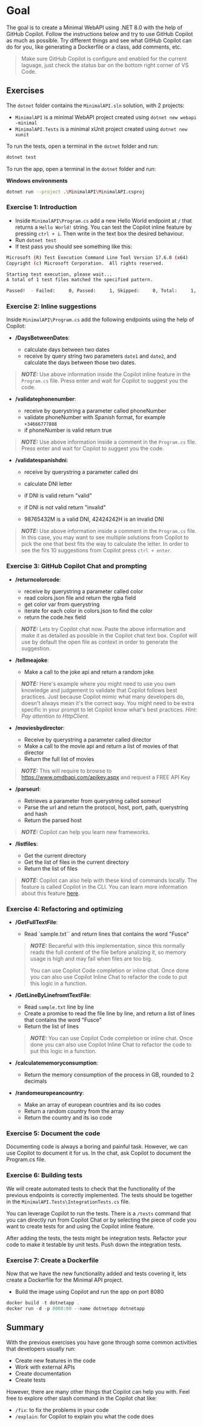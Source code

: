 # Goal

The goal is to create a Minimal WebAPI using .NET 8.0 with the help of GitHub Copilot.
Follow the instructions below and try to use GitHub Copilot as much as possible.
Try different things and see what GitHub Copilot can do for you, like generating a Dockerfile or a class, add comments, etc.

> Make sure GitHub Copilot is configure and enabled for the current laguage, just check the status bar on the bottom right corner of VS Code.

## Exercises

The `dotnet` folder contains the `MinimalAPI.sln` solution, with 2 projects:

- `MinimalAPI` is a minimal WebAPI project created using `dotnet new webapi -minimal`
- `MinimalAPI.Tests` is a minimal xUnit project created using `dotnet new xunit`

To run the tests, open a terminal in the `dotnet` folder and run:

```bash
dotnet test
```

To run the app, open a terminal in the `dotnet` folder and run:

**Windows environments**

```bash
dotnet run --project .\MinimalAPI\MinimalAPI.csproj
```

### Exercise 1: Introduction

- Inside `MinimalAPI\Program.cs` add a new Hello World endpoint at `/` that returns a `Hello World!` string. You can test the Copilot inline feature by pressing `ctrl + i`. Then write in the text box the desired behaviour.
- Run `dotnet test`
- If test pass you should see something like this:

```bash
Microsoft (R) Test Execution Command Line Tool Version 17.6.0 (x64)
Copyright (c) Microsoft Corporation.  All rights reserved.

Starting test execution, please wait...
A total of 1 test files matched the specified pattern.

Passed!  - Failed:     0, Passed:     1, Skipped:     0, Total:     1, Duration: < 1 ms - MinimalAPI.Tests.dll
```

### Exercise 2: Inline suggestions

Inside `MinimalAPI\Program.cs` add the following endpoints using the help of Copilot:

- **/DaysBetweenDates**:

  - calculate days between two dates
  - receive by query string two parameters `date1` and `date2`, and calculate the days between those two dates.

> **_NOTE:_** Use above information inside the Copilot inline feature in the `Program.cs` file. Press enter and wait for Copilot to suggest you the code.

- **/validatephonenumber**:

  - receive by querystring a parameter called phoneNumber
  - validate phoneNumber with Spanish format, for example `+34666777888`
  - if phoneNumber is valid return true

> **_NOTE:_** Use above information inside a comment in the `Program.cs` file. Press enter and wait for Copilot to suggest you the code.

- **/validatespanishdni**:

  - receive by querystring a parameter called dni
  - calculate DNI letter
  - if DNI is valid return "valid"
  - if DNI is not valid return "invalid"

  - 98765432M is a valid DNI, 42424242H is an invalid DNI

> **_NOTE:_** Use above information inside a comment in the `Program.cs` file. In this case, you may want to see multiple solutions from Copilot to pick the one that best fits the way to calculate the letter. In order to see the firs 10 suggestions from Copilot press `ctrl + enter`.

### Exercise 3: GitHub Copilot Chat and prompting

- **/returncolorcode**:

  - receive by querystring a parameter called color
  - read colors.json file and return the rgba field
  - get color var from querystring
  - iterate for each color in colors.json to find the color
  - return the code.hex field

> **_NOTE:_** Lets try Copilot chat now. Paste the above information and make it as detailed as possible in the Copilot chat text box. Copilot will use by default the open file as context in order to generate the suggestion.

- **/tellmeajoke**:

  - Make a call to the joke api and return a random joke

> **_NOTE:_** Here's example where you might need to use you own knowledge and judgement
> to validate that Copilot follows best practices. Just because Copilot mimic
> what many developers do, doesn't always mean it's the correct way. You might need
> to be extra specific in your prompt to let Copilot know what's best practices.
> _Hint: Pay attention to HttpClient._

- **/moviesbydirector**:

  - Receive by querystring a parameter called director
  - Make a call to the movie api and return a list of movies of that director
  - Return the full list of movies

> **_NOTE:_** This will require to browse to https://www.omdbapi.com/apikey.aspx and request a FREE API Key

- **/parseurl**:

  - Retrieves a parameter from querystring called someurl
  - Parse the url and return the protocol, host, port, path, querystring and hash
  - Return the parsed host

> **_NOTE:_** Copilot can help you learn new frameworks.

- **/listfiles**:

  - Get the current directory
  - Get the list of files in the current directory
  - Return the list of files

> **_NOTE:_** Copilot can also help with these kind of commands locally. The feature is called Copilot in the CLI. You can learn more information about this feature [here](https://docs.github.com/en/copilot/github-copilot-in-the-cli/about-github-copilot-in-the-cli).

### Exercise 4: Refactoring and optimizing

- **/GetFullTextFile**:

  - Read `sample.txt`` and return lines that contains the word "Fusce"

  > **_NOTE:_** Becareful with this implementation, since this normally reads the full content of the file before analizing it, so memory usage is high and may fail when files are too big.
  >
  > You can use Copilot Code completion or inline chat. Once done you can also use Copilot Inline Chat to refactor the code to put this logic in a function.

- **/GetLineByLinefromtTextFile**:

  - Read `sample.txt` line by line
  - Create a promise to read the file line by line, and return a list of lines that contains the word "Fusce"
  - Return the list of lines

  > **_NOTE:_** You can use Copilot Code completion or inline chat. Once done you can also use Copilot Inline Chat to refactor the code to put this logic in a function.

- **/calculatememoryconsumption**:

  - Return the memory consumption of the process in GB, rounded to 2 decimals

- **/randomeuropeancountry**:

  - Make an array of european countries and its iso codes
  - Return a random country from the array
  - Return the country and its iso code

### Exercise 5: Document the code

Documenting code is always a boring and painful task. However, we can use Copilot to document it for us. In the chat, ask Copilot to document the Program.cs file.

### Exercise 6: Building tests

We will create automated tests to check that the functionality of the previous endpoints is correctly implemented. The tests should be together in the `MinimalAPI.Tests\IntegrationTests.cs` file.

You can leverage Copilot to run the tests. There is a `/tests` command that you can directly run from Copilot Chat or by selecting the piece of code you want to create tests for and using the Copilot inline feature.

After adding the tests, the tests might be integration tests. Refactor your code to make it testable by unit tests. Push down the integration tests.

### Exercise 7: Create a Dockerfile

Now that we have the new functionality added and tests covering it, lets create a Dockerfile for the Minimal API project.

- Build the image using Copilot and run the app on port 8080

```powershell
docker build -t dotnetapp .
docker run -d -p 8080:80 --name dotnetapp dotnetapp
```

## Summary

With the previous exercises you have gone through some common activities that developers usually run:

- Create new features in the code
- Work with external APIs
- Create documentation
- Create tests

However, there are many other things that Copilot can help you with. Feel free to explore other slash command in the Copilot chat like:

- `/fix`: to fix the problems in your code
- `/explain`: for Copilot to explain you what the code does
